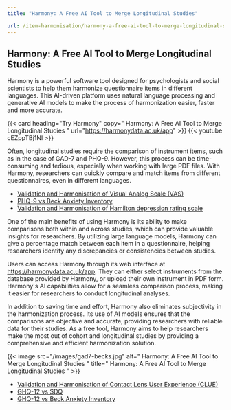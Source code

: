 ```yaml
---
title: "Harmony: A Free AI Tool to Merge Longitudinal Studies"

url: /item-harmonisation/harmony-a-free-ai-tool-to-merge-longitudinal-studies
---
```


## Harmony: A Free AI Tool to Merge Longitudinal Studies

Harmony is a powerful software tool designed for psychologists and social scientists to help them harmonize questionnaire items in different languages. This AI-driven platform uses natural language processing and generative AI models to make the process of harmonization easier, faster and more accurate.

{{< card heading="Try Harmony" copy=" Harmony: A Free AI Tool to Merge Longitudinal Studies " url="https://harmonydata.ac.uk/app" >}}
{{< youtube cEZppTBj1NI >}}

Often, longitudinal studies require the comparison of instrument items, such as in the case of GAD-7 and PHQ-9. However, this process can be time-consuming and tedious, especially when working with large PDF files. With Harmony, researchers can quickly compare and match items from different questionnaires, even in different languages.

* [Validation and Harmonisation of Visual Analog Scale (VAS)](/harmonisation-validation/visual-analog-scale-vas)
* [PHQ-9 vs Beck Anxiety Inventory](/phq-9-vs-beck-anxiety-inventory)
* [Validation and Harmonisation of Hamilton depression rating scale](/harmonisation-validation/hamilton-depression-rating-scale)

One of the main benefits of using Harmony is its ability to make comparisons both within and across studies, which can provide valuable insights for researchers. By utilizing large language models, Harmony can give a percentage match between each item in a questionnaire, helping researchers identify any discrepancies or consistencies between studies.

Users can access Harmony through its web interface at https://harmonydata.ac.uk/app. They can either select instruments from the database provided by Harmony, or upload their own instrument in PDF form. Harmony's AI capabilities allow for a seamless comparison process, making it easier for researchers to conduct longitudinal analyses.

In addition to saving time and effort, Harmony also eliminates subjectivity in the harmonization process. Its use of AI models ensures that the comparisons are objective and accurate, providing researchers with reliable data for their studies. As a free tool, Harmony aims to help researchers make the most out of cohort and longitudinal studies by providing a comprehensive and efficient harmonization solution.


{{< image src="/images/gad7-becks.jpg" alt=" Harmony: A Free AI Tool to Merge Longitudinal Studies " title=" Harmony: A Free AI Tool to Merge Longitudinal Studies " >}}









* [Validation and Harmonisation of Contact Lens User Experience (CLUE)](/harmonisation-validation/contact-lens-user-experience-clue)
* [GHQ-12 vs SDQ](/ghq-12-vs-sdq)
* [GHQ-12 vs Beck Anxiety Inventory](/ghq-12-vs-beck-anxiety-inventory)